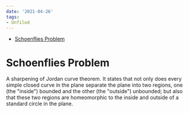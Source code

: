 ```yaml
---
date: '2021-04-26'
tags:
- Unfiled
---
```


-   [Schoenflies Problem](#schoenflies-problem)














Schoenflies Problem
===================

A sharpening of Jordan curve theorem. It states that not only does every simple closed curve in the plane separate the plane into two regions, one (the "inside") bounded and the other (the "outside") unbounded; but also that these two regions are homeomorphic to the inside and outside of a standard circle in the plane.
